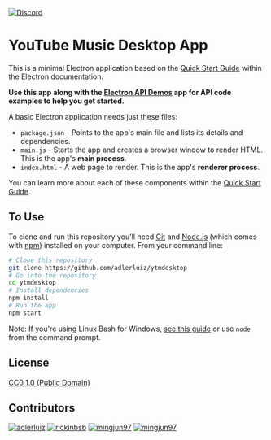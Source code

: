 [<img alt="Discord" src="https://img.shields.io/badge/Discord-JOIN-GREEN.svg?style=for-the-badge&logo=discord">](https://discord.gg/88P2n2a)

# YouTube Music Desktop App

This is a minimal Electron application based on the [Quick Start Guide](https://electronjs.org/docs/tutorial/quick-start) within the Electron documentation.

**Use this app along with the [Electron API Demos](https://electronjs.org/#get-started) app for API code examples to help you get started.**

A basic Electron application needs just these files:

- `package.json` - Points to the app's main file and lists its details and dependencies.
- `main.js` - Starts the app and creates a browser window to render HTML. This is the app's **main process**.
- `index.html` - A web page to render. This is the app's **renderer process**.

You can learn more about each of these components within the [Quick Start Guide](https://electronjs.org/docs/tutorial/quick-start).

## To Use

To clone and run this repository you'll need [Git](https://git-scm.com) and [Node.js](https://nodejs.org/en/download/) (which comes with [npm](http://npmjs.com)) installed on your computer. From your command line:

```bash
# Clone this repository
git clone https://github.com/adlerluiz/ytmdesktop
# Go into the repository
cd ytmdesktop
# Install dependencies
npm install
# Run the app
npm start
```

Note: If you're using Linux Bash for Windows, [see this guide](https://www.howtogeek.com/261575/how-to-run-graphical-linux-desktop-applications-from-windows-10s-bash-shell/) or use `node` from the command prompt.


## License

[CC0 1.0 (Public Domain)](LICENSE.md)

## Contributors
[<img alt="adlerluiz" src="https://avatars3.githubusercontent.com/u/2112638?s=120&v=4">](https://github.com/adlerluiz)
[<img alt="rickinbsb" src="https://avatars0.githubusercontent.com/u/4140033?s=120&v=4">](https://github.com/rickinbsb)
[<img alt="mingjun97" src="https://avatars2.githubusercontent.com/u/15214491?s=120&v=4">](https://github.com/mingjun97)
[<img alt="mingjun97" src="https://avatars2.githubusercontent.com/u/6710794?s=120&v=4">](https://github.com/kyjus25)